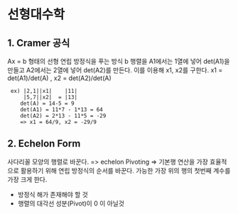 # 선형대수학

## 1. Cramer 공식

  Ax = b 형태의 선형 연립 방정식을 푸는 방식
  b 행렬을 A1에서는 1열에 넣어 det(A1)을 만들고 A2에서는 2열에 넣어 det(A2)를 만든다.
  이를 이용해 x1, x2를 구한다.
  x1 = det(A1)/det(A) , x2 = det(A2)/det(A)
```  
 ex) |2,1||x1|    |11|
     |5,7||x2|  = |13|
    det(A) = 14-5 = 9
    det(A1) = 11*7 - 1*13 = 64
    det(A2) = 2*13 - 11*5 = -29
    => x1 = 64/9, x2 = -29/9
```
## 2. Echelon Form

  사다리꼴 모양의 행렬로 바꾼다. => echelon
  Pivoting => 기본행 연산을 가장 효율적으로 활용하기 위해 연립 방정식의 순서를 바꾼다.
  가능한 가장 위의 행의 첫번째 계수를 가장 크게 한다.

  - 방정식 해가 존재해야 할 것
  - 행렬의 대각선 성분(Pivot)이 0 이 아닐것
  
